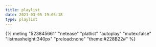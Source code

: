 ```yaml
---
title: playlist
date: 2021-03-05 19:05:18
type: playlist
---
```


{% meting "523845661" "netease" "platlist" "autoplay" "mutex:false" "listmaxheight:340px" "preload:none" "theme:#228B22#" %}
